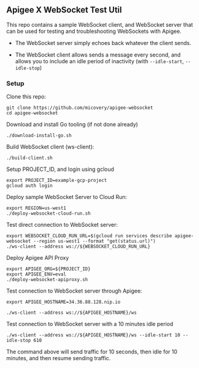 ## Apigee X WebSocket Test Util

This repo contains a sample WebSocket client, and WebSocket server that can be used
for testing and troubleshooting WebSockets with Apigee. 

* The WebSocket server simply echoes back whatever the client sends.


* The WebSocket client allows sends a message every second, and allows you to include an idle
period of inactivity (with `--idle-start`, `--idle-stop`)

### Setup

Clone this repo:
```shell
git clone https://github.com/micovery/apigee-websocket
cd apigee-websocket
```

Download and install Go tooling (if not done already)
```shell
./download-install-go.sh
```

Build WebSocket client (ws-client):

```shell
./build-client.sh
```

Setup PROJECT_ID, and login using gcloud
```shell
export PROJECT_ID=example-gcp-project
gcloud auth login
```

Deploy sample WebSocket Server to Cloud Run:

```shell
export REGION=us-west1
./deploy-websocket-cloud-run.sh
```

Test direct connection to WebSocket server:

```shell
export WEBSOCKET_CLOUD_RUN_URL=$(gcloud run services describe apigee-websocket --region us-west1 --format "get(status.url)")
./ws-client --address ws://${WEBSOCKET_CLOUD_RUN_URL}
```

Deploy Apigee API Proxy
```shell
export APIGEE_ORG=${PROJECT_ID}
export APIGEE_ENV=eval
./deploy-websocket-apiproxy.sh
```

Test connection to WebSocket server through Apigee:
```shell
export APIGEE_HOSTNAME=34.36.88.128.nip.io
```

```shell
./ws-client --address ws://${APIGEE_HOSTNAME}/ws
```

Test connection to WebSocket server with a 10 minutes idle period

```
./ws-client --address ws://${APIGEE_HOSTNAME}/ws --idle-start 10 --idle-stop 610
```

The command above will send traffic for 10 seconds, then idle for 10 minutes, and then resume sending traffic.

